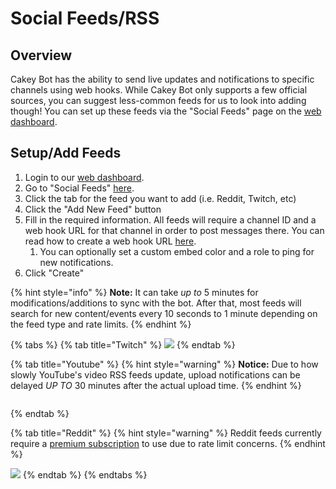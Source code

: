 # Social Feeds/RSS

## Overview

Cakey Bot has the ability to send live updates and notifications to specific channels using web hooks. While Cakey Bot only supports a few official sources, you can suggest less-common feeds for us to look into adding though! You can set up these feeds via the "Social Feeds" page on the [web dashboard](https://cakeybot.app/dashboard/public).

## Setup/Add Feeds

1. Login to our [web dashboard](https://cakeybot.app/dashboard/).
2. Go to "Social Feeds" [here](https://cakeybot.app/dashboard/public/feeds).
3. Click the tab for the feed you want to add (i.e. Reddit, Twitch, etc)
4. Click the "Add New Feed" button
5. Fill in the required information. All feeds will require a channel ID and a web hook URL for that channel in order to post messages there. You can read how to create a web hook URL [here](https://support.discord.com/hc/en-us/articles/228383668-Intro-to-Webhooks).
   1. You can optionally set a custom embed color and a role to ping for new notifications.
6. Click "Create"

{% hint style="info" %}
**Note:** It can take _up to_ 5 minutes for modifications/additions to sync with the bot. After that, most feeds will search for new content/events every 10 seconds to 1 minute depending on the feed type and rate limits.
{% endhint %}

{% tabs %}
{% tab title="Twitch" %}
![](../.gitbook/assets/!TwitchFeed.JPG)
{% endtab %}

{% tab title="Youtube" %}
{% hint style="warning" %}
**Notice:** Due to how slowly YouTube's video RSS feeds update, upload notifications can be delayed _UP TO_ 30 minutes after the actual upload time. &#x20;
{% endhint %}

<figure><img src="https://cdn.discordapp.com/attachments/690401612254019625/1011368267522265240/unknown.png?size=4096" alt=""><figcaption></figcaption></figure>
{% endtab %}

{% tab title="Reddit" %}
{% hint style="warning" %}
Reddit feeds currently require a [premium subscription](https://cakeybot.app/premium.php) to use due to rate limit concerns.
{% endhint %}

![](../.gitbook/assets/SS5.JPG)
{% endtab %}
{% endtabs %}
